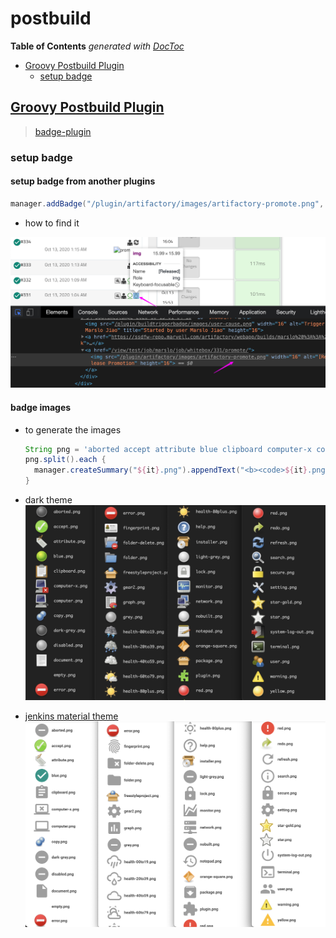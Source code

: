 # postbuild

**Table of Contents** _generated with_ [_DocToc_](https://github.com/thlorenz/doctoc)

* [Groovy Postbuild Plugin](postbuild.md#groovy-postbuild-plugin)
  * [setup badge](postbuild.md#setup-badge)

## [Groovy Postbuild Plugin](https://github.com/jenkinsci/groovy-postbuild-plugin)

> [badge-plugin](https://github.com/jenkinsci/badge-plugin/blob/master/README.md)

### setup badge

#### setup badge from another plugins

```groovy
manager.addBadge("/plugin/artifactory/images/artifactory-promote.png", "promoted")
```

* how to find it

![using icon from another plugin](../../.gitbook/assets/badge.png)

#### badge images

* to generate the images

  ```groovy
  String png = 'aborted accept attribute blue clipboard computer-x computer copy dark-grey disabled document empty error fingerprint folder-delete folder freestyleproject gear2 graph grey health-00to19 health-20to39 health-40to59 health-60to79 health-80plus help installer light-grey lock monitor network nobuilt notepad orange-square package plugin red redo refresh search secure setting star-gold star system-log-out terminal user warning yellow'
  png.split().each {
    manager.createSummary("${it}.png").appendText("<b><code>${it}.png</code></pre>")
  }
  ```

* dark theme ![image for dark theme](../../.gitbook/assets/postgroovy-darktheme-images.png)
* [jenkins material theme](http://afonsof.com/jenkins-material-theme/) ![images](../../.gitbook/assets/postgroovy-default-images.png)

